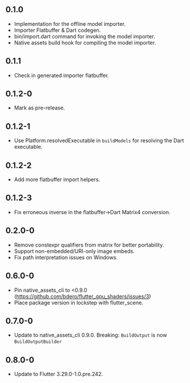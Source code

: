## 0.1.0

* Implementation for the offline model importer.
* Importer Flatbuffer & Dart codegen.
* bin/import.dart command for invoking the model importer.
* Native assets build hook for compiling the model importer.

## 0.1.1

* Check in generated importer flatbuffer.

## 0.1.2-0

* Mark as pre-release.

## 0.1.2-1

* Use Platform.resolvedExecutable in `buildModels` for resolving the Dart executable.

## 0.1.2-2

* Add more flatbuffer import helpers.

## 0.1.2-3

* Fix erroneous inverse in the flatbuffer->Dart Matrix4 conversion.

## 0.2.0-0

* Remove constexpr qualifiers from matrix for better portability.
* Support non-embedded/URI-only image embeds.
* Fix path interpretation issues on Windows.

## 0.6.0-0

* Pin native_assets_cli to <0.9.0
  (https://github.com/bdero/flutter_gpu_shaders/issues/3)
* Place package version in lockstep with flutter_scene.

## 0.7.0-0

* Update to native_assets_cli 0.9.0.
  Breaking: `BuildOutput` is now `BuildOutputBuilder`

## 0.8.0-0

* Update to Flutter 3.29.0-1.0.pre.242.
